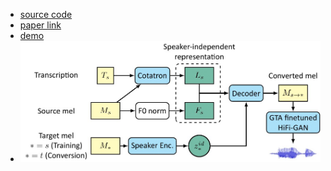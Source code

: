 - [source code](https://github.com/mindslab-ai/assem-vc)
- [paper link](https://arxiv.org/abs/2104.00931)
- [demo](https://mindslab-ai.github.io/assem-vc/)
- ![2022-07-20-23-31-29.jpeg](../assets/2022-07-20-23-31-29.jpeg)